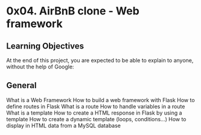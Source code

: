 # 0x04. AirBnB clone - Web framework

## Learning Objectives
At the end of this project, you are expected to be able to explain to anyone, without the help of Google:

## General
What is a Web Framework
How to build a web framework with Flask
How to define routes in Flask
What is a route
How to handle variables in a route
What is a template
How to create a HTML response in Flask by using a template
How to create a dynamic template (loops, conditions…)
How to display in HTML data from a MySQL database